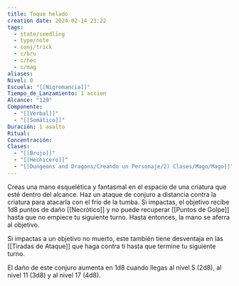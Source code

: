 ```yaml
---
title: Toque helado
creation date: 2024-02-14 23:22
tags:
  - state/seedling
  - type/note
  - conj/trick
  - c/bru
  - c/hec
  - c/mag
aliases: 
Nivel: 0
Escuela: "[[Nigromancia]]"
Tiempo_de_Lanzamiento: 1 accion
Alcance: "120"
Componente:
  - "[[Verbal]]"
  - "[[Somático]]"
Duración: 1 asalto
Ritual: 
Concentración: 
Clases:
  - "[[Brujo]]"
  - "[[Hechicero]]"
  - "[[Dungeons and Dragons/Creando un Personaje/2) Clases/Mago/Mago]]"
---
```

Creas una mano esquelética y fantasmal en el espacio de una criatura que esté dentro del alcance. Haz un ataque de conjuro a distancia contra la criatura para atacarla con el frío de la tumba. Si impactas, el objetivo recibe 1d8 puntos de daño [[Necrótico]] y no puede recuperar [[Puntos de Golpe]] hasta que no empiece tu siguiente turno. Hasta entonces, la mano se aferra al objetivo.

Si impactas a un objetivo no muerto, este también tiene desventaja en las [[Tiradas de Ataque]] que haga contra ti hasta que termine tu siguiente turno.

El daño de este conjuro aumenta en 1d8 cuando llegas al nivel 5 (2d8), al nivel 11 (3d8) y al nivel 17 (4d8).